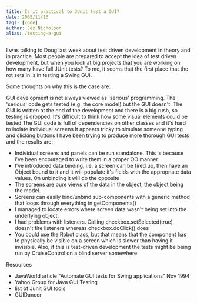 ```yaml
---
title: Is it practical to JUnit test a GUI?
date: 2005/11/16
tags: [code]
author: Jez Nicholson
alias: /testing-a-gui
---
```

I was talking to Doug last week about test driven development in theory and in practice. Most people are prepared to accept the idea of test driven development, but when you look at big projects that you are working on how many have full JUnit tests? To me, it seems that the first place that the rot sets in is in testing a Swing GUI.

Some thoughts on why this is the case are:

GUI development is not always viewed as 'serious' programming. The 'serious' code gets tested (e.g. the core model) but the GUI doesn't.
The GUI is written at the end of the development and there is a big rush, so testing is dropped.
It's difficult to think how some visual elements could be tested
The GUI code is full of dependencies on other classes and it's hard to isolate individual screens
It appears tricky to simulate someone typing and clicking buttons
I have been trying to produce more thorough GUI tests and the results are:

* Individual screens and panels can be run standalone. This is because i've been encouraged to write them in a proper OO manner.
* I've introduced data binding, i.e. a screen can be fired up, then have an Object bound to it and it will populate it's fields with the appropriate data values. On unbinding it will do the opposite
* The screens are pure views of the data in the object, the object being the model.
* Screens can easily bind/unbind sub-components with a generic method that loops through everything in getComponents()
* I managed to locate errors where screen data wasn't being set into the underlying object.
* I had problems with listeners. Calling checkbox.setSelected(true) doesn't fire listeners whereas checkbox.doClick() does
* You could use the Robot class, but that means that the component has to physically be visible on a screen which is slower than having it invisible. Also, if this is test-driven development the tests might be being run by CruiseControl on a blind server somewhere

Resources
* JavaWorld article "Automate GUI tests for Swing applications" Nov 1994
* Yahoo Group for Java GUI Testing
* list of Junit GUI tools
* GUIDancer